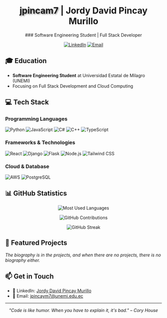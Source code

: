 <div align="center">

<h1>
  <span style="text-shadow: 2px 2px 4px rgba(0,0,0,0.5)">jpincam7</span> | Jordy David Pincay Murillo
</h1>
### Software Engineering Student | Full Stack Developer

[![LinkedIn](https://img.shields.io/badge/LinkedIn-0077B5?style=for-the-badge&logo=linkedin&logoColor=white)](https://www.linkedin.com/in/jordy-david-pincay-murillo-9029502b8/)
[![Email](https://img.shields.io/badge/Email-D14836?style=for-the-badge&logo=gmail&logoColor=white)](mailto:jpincaym7@unemi.edu.ec)

</div>

## 🎓 Education
- **Software Engineering Student** at Universidad Estatal de Milagro (UNEMI)
- Focusing on Full Stack Development and Cloud Computing

## 💻 Tech Stack

### Programming Languages
![Python](https://img.shields.io/badge/Python-3776AB?style=for-the-badge&logo=python&logoColor=white)
![JavaScript](https://img.shields.io/badge/JavaScript-F7DF1E?style=for-the-badge&logo=javascript&logoColor=black)
![C#](https://img.shields.io/badge/C%23-239120?style=for-the-badge&logo=c-sharp&logoColor=white)
![C++](https://img.shields.io/badge/C++-00599C?style=for-the-badge&logo=c%2B%2B&logoColor=white)
![TypeScript](https://img.shields.io/badge/TypeScript-3178C6?style=for-the-badge&logo=typescript&logoColor=white)

### Frameworks & Technologies
![React](https://img.shields.io/badge/React-20232A?style=for-the-badge&logo=react&logoColor=61DAFB)
![Django](https://img.shields.io/badge/Django-092E20?style=for-the-badge&logo=django&logoColor=white)
![Flask](https://img.shields.io/badge/Flask-000000?style=for-the-badge&logo=flask&logoColor=white)
![Node.js](https://img.shields.io/badge/Node.js-339933?style=for-the-badge&logo=nodedotjs&logoColor=white)
![Tailwind CSS](https://img.shields.io/badge/Tailwind_CSS-38B2AC?style=for-the-badge&logo=tailwind-css&logoColor=white)

### Cloud & Database
![AWS](https://img.shields.io/badge/AWS-232F3E?style=for-the-badge&logo=amazon-aws&logoColor=white)
![PostgreSQL](https://img.shields.io/badge/PostgreSQL-316192?style=for-the-badge&logo=postgresql&logoColor=white)

## 📊 GitHub Statistics

<div align="center">

![Most Used Languages](https://github-readme-stats.vercel.app/api/top-langs/?username=jpincaym7&theme=tokyonight&layout=compact)

![GitHub Contributions](https://github-readme-stats.vercel.app/api?username=jpincaym7&show_icons=true&theme=tokyonight&count_private=true)

![GitHub Streak](https://github-readme-streak-stats.herokuapp.com/?user=YOUR_GITHUB_USERNAME&theme=tokyonight)

</div>

## 🌟 Featured Projects

*The biography is in the projects, and when there are no projects, there is no biography either.*

## 📫 Get in Touch
- 💼 LinkedIn: [Jordy David Pincay Murillo](https://www.linkedin.com/in/jordy-david-pincay-murillo-9029502b8/)
- 📧 Email: jpincaym7@unemi.edu.ec

---
<div align="center">

*"Code is like humor. When you have to explain it, it's bad." – Cory House*

</div>
